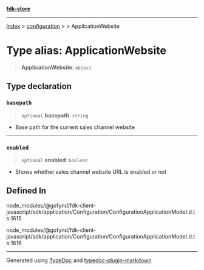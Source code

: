 [**fdk-store**](../../../README.md)
***

[Index](../../../API.md) > [configuration](../../README.md) > [<internal>](../README.md) > ApplicationWebsite

# Type alias: ApplicationWebsite

> **ApplicationWebsite**: `object`

## Type declaration

### `basepath`

> `optional` **basepath**: `string`

- Base path for the current sales channel website

***

### `enabled`

> `optional` **enabled**: `boolean`

- Shows whether sales channel website URL is
enabled or not

## Defined In

node\_modules/@gofynd/fdk-client-javascript/sdk/application/Configuration/ConfigurationApplicationModel.d.ts:1615

node\_modules/@gofynd/fdk-client-javascript/sdk/application/Configuration/ConfigurationApplicationModel.d.ts:1616

***
Generated using [TypeDoc](https://typedoc.org/) and [typedoc-plugin-markdown](https://www.npmjs.com/package/typedoc-plugin-markdown)
